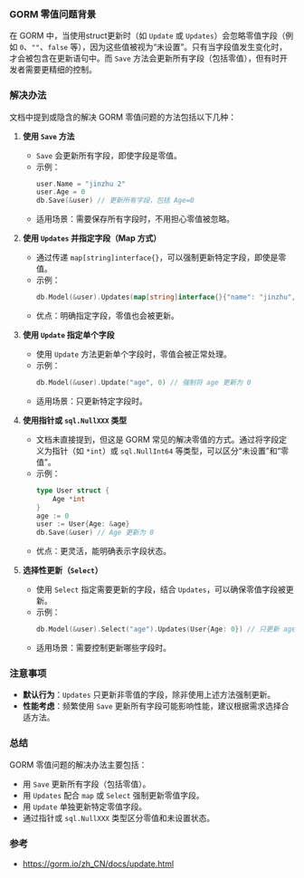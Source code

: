### GORM 零值问题背景

在 GORM 中，当使用struct更新时（如 `Update` 或 `Updates`）会忽略零值字段（例如 `0`、`""`、`false` 等），因为这些值被视为“未设置”。只有当字段值发生变化时，才会被包含在更新语句中。而 `Save` 方法会更新所有字段（包括零值），但有时开发者需要更精细的控制。

### 解决办法

文档中提到或隐含的解决 GORM 零值问题的方法包括以下几种：

1. **使用 `Save` 方法**

   - `Save` 会更新所有字段，即使字段是零值。
   - 示例：
     ```go
     user.Name = "jinzhu 2"
     user.Age = 0
     db.Save(&user) // 更新所有字段，包括 Age=0
     ```
   - 适用场景：需要保存所有字段时，不用担心零值被忽略。
2. **使用 `Updates` 并指定字段（Map 方式）**

   - 通过传递 `map[string]interface{}`，可以强制更新特定字段，即使是零值。
   - 示例：
     ```go
     db.Model(&user).Updates(map[string]interface{}{"name": "jinzhu", "age": 0})
     ```
   - 优点：明确指定字段，零值也会被更新。
3. **使用 `Update` 指定单个字段**

   - 使用 `Update` 方法更新单个字段时，零值会被正常处理。
   - 示例：
     ```go
     db.Model(&user).Update("age", 0) // 强制将 age 更新为 0
     ```
   - 适用场景：只更新特定字段时。
4. **使用指针或 `sql.NullXXX` 类型**

   - 文档未直接提到，但这是 GORM 常见的解决零值的方式。通过将字段定义为指针（如 `*int`）或 `sql.NullInt64` 等类型，可以区分“未设置”和“零值”。
   - 示例：
     ```go
     type User struct {
         Age *int
     }
     age := 0
     user := User{Age: &age}
     db.Save(&user) // Age 更新为 0
     ```
   - 优点：更灵活，能明确表示字段状态。
5. **选择性更新（`Select`）**

   - 使用 `Select` 指定需要更新的字段，结合 `Updates`，可以确保零值字段被更新。
   - 示例：
     ```go
     db.Model(&user).Select("age").Updates(User{Age: 0}) // 只更新 age，即使是 0
     ```
   - 适用场景：需要控制更新哪些字段时。

### 注意事项

- **默认行为**：`Updates` 只更新非零值的字段，除非使用上述方法强制更新。
- **性能考虑**：频繁使用 `Save` 更新所有字段可能影响性能，建议根据需求选择合适方法。

### 总结

GORM 零值问题的解决办法主要包括：

- 用 `Save` 更新所有字段（包括零值）。
- 用 `Updates` 配合 `map` 或 `Select` 强制更新零值字段。
- 用 `Update` 单独更新特定零值字段。
- 通过指针或 `sql.NullXXX` 类型区分零值和未设置状态。

### 参考
* https://gorm.io/zh_CN/docs/update.html